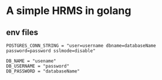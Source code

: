 # A simple HRMS in golang

## env files
```
POSTGRES_CONN_STRING = "user=username dbname=databaseName password=password sslmode=disable"

DB_NAME = "usename"
DB_USERNAME = "password"
DB_PASSWORD = "databaseName"


```